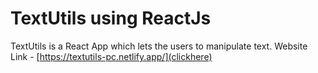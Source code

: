 # TextUtils using ReactJs
TextUtils is a React App which lets the users to manipulate text. Website Link - [https://textutils-pc.netlify.app/](clickhere)